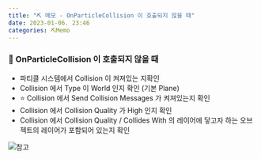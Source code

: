 ```yaml
---
title: "⛏️ 메모 - OnParticleCollision 이 호출되지 않을 때"
date: 2023-01-06. 23:46
categories: ⛏️Memo
---
```


### 💎 OnParticleCollision 이 호출되지 않을 때

- 파티클 시스템에서 Collision 이 켜져있는 지확인  
- Collision 에서 Type 이 World 인지 확인 (기본 Plane)  
- ⭐ Collision 에서 Send Collision Messages 가 켜져있는지 확인  
- Collision 에서 Collision Quality 가 High 인지 확인  
- Collision 에서 Collision Quality / Collides With 의 레이어에 닿고자 하는 오브젝트의 레이어가 포함되어 있는지 확인  

![참고](https://www.reddit.com/r/unity/comments/n30tkr/onparticlecollision_not_called/)